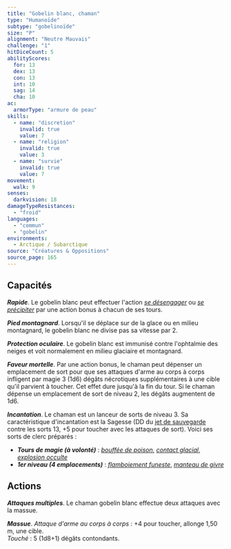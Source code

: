 ```yaml
---
title: "Gobelin blanc, chaman"
type: "Humanoïde"
subtype: "gobelinoïde"
size: "P"
alignment: "Neutre Mauvais"
challenge: "1"
hitDiceCount: 5
abilityScores:
  for: 13
  dex: 13
  con: 13
  int: 10
  sag: 14
  cha: 10
ac: 
  armorType: "armure de peau"
skills: 
  - name: "discretion"
    invalid: true
    value: 7
  - name: "religion"
    invalid: true
    value: 3
  - name: "survie"
    invalid: true
    value: 7
movement: 
  walk: 9
senses: 
  darkvision: 18
damageTypeResistances: 
  - "froid"
languages: 
  - "commun"
  - "gobelin"
environments:
  - Arctique / Subarctique
source: "Créatures & Oppositions"
source_page: 165
---
```

## Capacités
_**Rapide**_. Le gobelin blanc peut effectuer l'action [_se désengager_](/combattre/#se-desengager) ou [_se précipiter_](/combattre/#se-precipiter) par une action bonus à chacun de ses tours.

_**Pied montagnard**_. Lorsqu'il se déplace sur de la glace ou en milieu montagnard, le gobelin blanc ne divise pas sa vitesse par 2.

_**Protection oculaire**_. Le gobelin blanc est immunisé contre l'ophtalmie des neiges et voit normalement en milieu glaciaire et montagnard.

_**Faveur mortelle**_. Par une action bonus, le chaman peut dépenser un emplacement de sort pour que ses attaques d'arme au corps à corps infligent par magie 3 (1d6) dégâts nécrotiques supplémentaires à une cible qu'il parvient à toucher. Cet effet dure jusqu'à la fin du tour. Si le chaman dépense un emplacement de sort de niveau 2, les dégâts augmentent de 1d6.

_**Incantation**_. Le chaman est un lanceur de sorts de niveau 3. Sa caractéristique d'incantation est la Sagesse (DD du [jet de sauvegarde](/utiliser-les-caracteristiques#jets-de-sauvegarde) contre les sorts 13, +5 pour toucher avec les attaques de sort). Voici ses sorts de clerc préparés :
* _**Tours de magie (à volonté)**_ : [_bouffée de poison_](/grimoire/bouffee-de-poison), [_contact glacial_](/grimoire/contact-glacial), [_explosion occulte_](/grimoire/explosion-occulte)
* _**1er niveau (4 emplacements)**_ : [_flamboiement funeste_](/grimoire/flamboiement-funeste), [_manteau de givre_](/grimoire/manteau-de-givre)

## Actions
_**Attaques multiples**_. Le chaman gobelin blanc effectue deux attaques avec la massue.

_**Massue**_. _Attaque d'arme au corps à corps_ : +4 pour toucher, allonge 1,50 m, une cible.  
_Touché_ : 5 (1d8+1) dégâts contondants.
